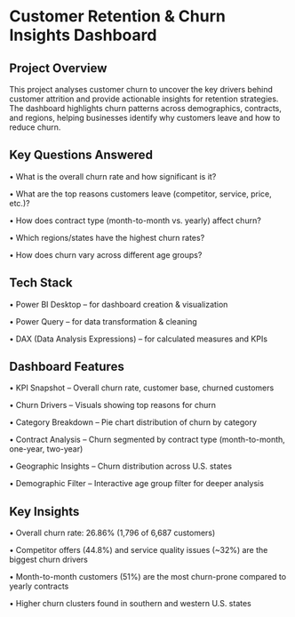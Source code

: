 # Customer Retention & Churn Insights Dashboard

## Project Overview

This project analyses customer churn to uncover the key drivers behind customer attrition and provide actionable insights for retention strategies. The dashboard highlights churn patterns across demographics, contracts, and regions, helping businesses identify why customers leave and how to reduce churn.

## Key Questions Answered

•	What is the overall churn rate and how significant is it?

•	What are the top reasons customers leave (competitor, service, price, etc.)?

•	How does contract type (month-to-month vs. yearly) affect churn?

•	Which regions/states have the highest churn rates?

•	How does churn vary across different age groups?

## Tech Stack

•	Power BI Desktop – for dashboard creation & visualization

•	Power Query – for data transformation & cleaning

•	DAX (Data Analysis Expressions) – for calculated measures and KPIs

## Dashboard Features

•	KPI Snapshot – Overall churn rate, customer base, churned customers

•	Churn Drivers – Visuals showing top reasons for churn

•	Category Breakdown – Pie chart distribution of churn by category

•	Contract Analysis – Churn segmented by contract type (month-to-month, one-year, two-year)

•	Geographic Insights – Churn distribution across U.S. states

•	Demographic Filter – Interactive age group filter for deeper analysis

## Key Insights

•	Overall churn rate: 26.86% (1,796 of 6,687 customers)

•	Competitor offers (44.8%) and service quality issues (~32%) are the biggest churn drivers

•	Month-to-month customers (51%) are the most churn-prone compared to yearly contracts

•	Higher churn clusters found in southern and western U.S. states
